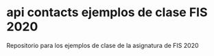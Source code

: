 # api contacts ejemplos de clase FIS 2020

Repositorio para los ejemplos de clase de la asignatura de FIS 2020